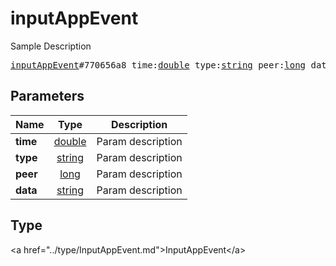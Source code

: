 # inputAppEvent

Sample Description

<pre>
<a href="../constructor/inputAppEvent.md">inputAppEvent</a>#770656a8 time:<a href="../type/double.md">double</a> type:<a href="../type/string.md">string</a> peer:<a href="../type/long.md">long</a> data:<a href="../type/string.md">string</a> = <a href="../type/InputAppEvent.md">InputAppEvent</a>;
</pre>

## Parameters

| Name | Type | Description |
|------|:----:|-------------|
| **time** | <a href="../type/double.md">double</a> | Param description |
| **type** | <a href="../type/string.md">string</a> | Param description |
| **peer** | <a href="../type/long.md">long</a> | Param description |
| **data** | <a href="../type/string.md">string</a> | Param description |

## Type

&lt;a href=&#34;../type/InputAppEvent.md&#34;&gt;InputAppEvent&lt;/a&gt;
